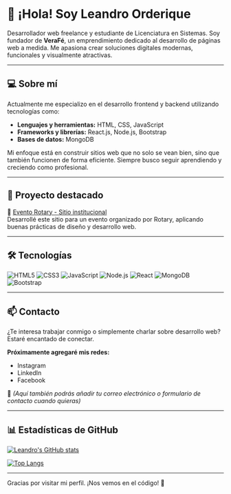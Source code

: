 # 👋 ¡Hola! Soy Leandro Orderique

Desarrollador web freelance y estudiante de Licenciatura en Sistemas. Soy fundador de **VeraFé**, un emprendimiento dedicado al desarrollo de páginas web a medida. Me apasiona crear soluciones digitales modernas, funcionales y visualmente atractivas.

---

## 💻 Sobre mí

Actualmente me especializo en el desarrollo frontend y backend utilizando tecnologías como:

- **Lenguajes y herramientas:** HTML, CSS, JavaScript
- **Frameworks y librerías:** React.js, Node.js, Bootstrap
- **Bases de datos:** MongoDB

Mi enfoque está en construir sitios web que no solo se vean bien, sino que también funcionen de forma eficiente. Siempre busco seguir aprendiendo y creciendo como profesional.

---

## 🚀 Proyecto destacado

🔗 [Evento Rotary - Sitio institucional](https://github.com/Lean-05/Evento)  
Desarrollé este sitio para un evento organizado por Rotary, aplicando buenas prácticas de diseño y desarrollo web.

---

## 🛠 Tecnologías

![HTML5](https://img.shields.io/badge/HTML5-E34F26?style=flat&logo=html5&logoColor=white)
![CSS3](https://img.shields.io/badge/CSS3-1572B6?style=flat&logo=css3&logoColor=white)
![JavaScript](https://img.shields.io/badge/JavaScript-F7DF1E?style=flat&logo=javascript&logoColor=black)
![Node.js](https://img.shields.io/badge/Node.js-339933?style=flat&logo=nodedotjs&logoColor=white)
![React](https://img.shields.io/badge/React-20232A?style=flat&logo=react&logoColor=61DAFB)
![MongoDB](https://img.shields.io/badge/MongoDB-4EA94B?style=flat&logo=mongodb&logoColor=white)
![Bootstrap](https://img.shields.io/badge/Bootstrap-7952B3?style=flat&logo=bootstrap&logoColor=white)

---

## 📫 Contacto

¿Te interesa trabajar conmigo o simplemente charlar sobre desarrollo web? Estaré encantado de conectar.

**Próximamente agregaré mis redes:**
- Instagram
- LinkedIn
- Facebook

📩 *(Aquí también podrás añadir tu correo electrónico o formulario de contacto cuando quieras)*

---

## 📊 Estadísticas de GitHub

[![Leandro's GitHub stats](https://github-readme-stats.vercel.app/api?username=Lean-05&show_icons=true&theme=tokyonight)](https://github.com/Lean-05)

[![Top Langs](https://github-readme-stats.vercel.app/api/top-langs/?username=Lean-05&layout=compact&theme=tokyonight)](https://github.com/Lean-05)

---

Gracias por visitar mi perfil. ¡Nos vemos en el código! 🚀
